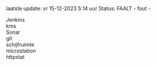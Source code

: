 laatste update: 
vr 15-12-2023  5:14   uur 
Status: FAALT - fout - 
<div class="service R">Jenkins</div><div class="service R">kms</div><div class="service R">Sonar</div><div class="service R">git</div><div class="service R">schijfruimte</div><div class="service R">microstation</div><div class="service G">httpstat</div>